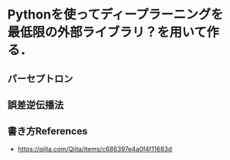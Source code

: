 # Pythonを使ってディープラーニングを最低限の外部ライブラリ？を用いて作る．
## パーセプトロン

## 誤差逆伝播法

## 書き方References
 * https://qiita.com/Qiita/items/c686397e4a0f4f11683d